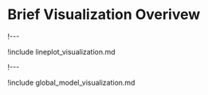 # Brief Visualization Overivew

!---

!include lineplot_visualization.md

!---

!include global_model_visualization.md
